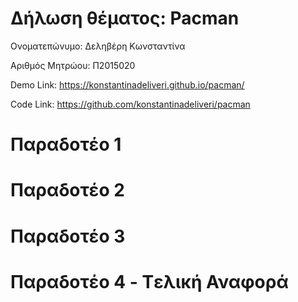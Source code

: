 # Δήλωση θέματος: Pacman

Ονοματεπώνυμο: Δεληβέρη Κωνσταντίνα

Αριθμός Μητρώου: Π2015020

Demo Link: https://konstantinadeliveri.github.io/pacman/

Code Link: https://github.com/konstantinadeliveri/pacman

# Παραδοτέο 1 


# Παραδοτέο 2


# Παραδοτέο 3


# Παραδοτέο 4 - Tελική Αναφορά
